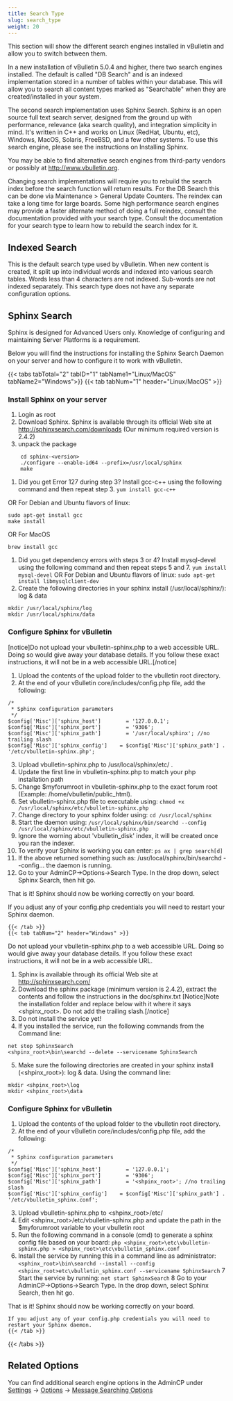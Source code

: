 ```yaml
---
title: Search Type
slug: search_type
weight: 20
---
```


This section will show the different search engines installed in vBulletin and allow you to switch between them.

In a new installation of vBulletin 5.0.4 and higher, there two search engines installed. The default is called "DB Search" and is an indexed implementation stored in a number of tables within your database. This will allow you to search all content types marked as "Searchable" when they are created/installed in your system.

The second search implementation uses Sphinx Search. Sphinx is an open source full text search server, designed from the ground up with performance, relevance (aka search quality), and integration simplicity in mind. It's written in C++ and works on Linux (RedHat, Ubuntu, etc), Windows, MacOS, Solaris, FreeBSD, and a few other systems. To use this search engine, please see the instructions on Installing Sphinx.

You may be able to find alternative search engines from third-party vendors or possibly at http://www.vbulletin.org.

Changing search implementations will require you to rebuild the search index before the search function will return results. For the DB Search this can be done via Maintenance > General Update Counters. The reindex can take a long time for large boards. Some high performance search engines may provide a faster alternate method of doing a full reindex, consult the documentation provided with your search type. Consult the documentation for your search type to learn how to rebuild the search index for it.

## Indexed Search
This is the default search type used by vBulletin. When new content is created, it split up into individual words and indexed into various search tables. Words less than 4 characters are not indexed. Sub-words are not indexed separately. This search type does not have any separate configuration options.

## Sphinx Search

Sphinx is designed for Advanced Users only. Knowledge of configuring and maintaining Server Platforms is a requirement.

Below you will find the instructions for installing the Sphinx Search Daemon on your server and how to configure it to work with vBulletin.

{{< tabs tabTotal="2" tabID="1" tabName1="Linux/MacOS" tabName2="Windows">}}
  {{< tab tabNum="1" header="Linux/MacOS" >}}

### Install Sphinx on your server

1. Login as root
1. Download Sphinx. Sphinx is available through its official Web site at http://sphinxsearch.com/downloads (Our minimum required version is 2.4.2)
1. unpack the package

```
    cd sphinx-<version>
    ./configure --enable-id64 --prefix=/usr/local/sphinx
    make
```    

1. Did you get Error 127 during step 3? Install gcc-c++ using the following command and then repeat step 3.
`yum install gcc-c++`

OR For Debian and Ubuntu flavors of linux:

```
sudo apt-get install gcc
make install
```

OR For MacOS

```
brew install gcc
```

1. Did you get dependency errors with steps 3 or 4? Install mysql-devel using the following command and then repeat steps 5 and 7.
`yum install mysql-devel`
OR For Debian and Ubuntu flavors of linux:
`sudo apt-get install libmysqlclient-dev`
1. Create the following directories in your sphinx install (/usr/local/sphinx/): log & data

```
mkdir /usr/local/sphinx/log
mkdir /usr/local/sphinx/data
```

### Configure Sphinx for vBulletin

[notice]Do not upload your vbulletin-sphinx.php to a web accessible URL. Doing so would give away your database details. If you follow these exact instructions, it will not be in a web accessible URL.[/notice]

1. Upload the contents of the upload folder to the vbulletin root directory.
2. At the end of your vBulletin core/includes/config.php file, add the following:

```
/*
 * Sphinx configuration parameters
 */
$config['Misc']['sphinx_host']        = '127.0.0.1';
$config['Misc']['sphinx_port']        = '9306';
$config['Misc']['sphinx_path']        = '/usr/local/sphinx'; //no trailing slash
$config['Misc']['sphinx_config']    = $config['Misc']['sphinx_path'] . '/etc/vbulletin-sphinx.php';
```

3. Upload vbulletin-sphinx.php to /usr/local/sphinx/etc/ .
4. Update the first line in vbulletin-sphinx.php to match your php installation path
5. Change $myforumroot in vbulletin-sphinx.php to the exact forum root (Example: /home/vbulletin/public_html).
6. Set vbulletin-sphinx.php file to executable using: `chmod +x /usr/local/sphinx/etc/vbulletin-sphinx.php`
7. Change directory to your sphinx folder using: `cd /usr/local/sphinx`
8. Start the daemon using: `/usr/local/sphinx/bin/searchd --config /usr/local/sphinx/etc/vbulletin-sphinx.php`
9. Ignore the worning about 'vbulletin_disk' index, it will be created once you ran the indexer.
10.	To verify your Sphinx is working you can enter: `ps ax | grep search[d]`
11.	If the above returned something such as: /usr/local/sphinx/bin/searchd --config... the daemon is running.
12.	Go to your AdminCP->Options->Search Type. In the drop down, select Sphinx Search, then hit go.

That is it! Sphinx should now be working correctly on your board.

If you adjust any of your config.php credentials you will need to restart your Sphinx daemon.

    {{< /tab >}}
    {{< tab tabNum="2" header="Windows" >}}

Do not upload your vbulletin-sphinx.php to a web accessible URL. Doing so would give away your database details. If you follow these exact instructions, it will not be in a web accessible URL.

1. Sphinx is available through its official Web site at http://sphinxsearch.com/
2. Download the sphinx package (minimum version is 2.4.2), extract the contents and follow the instructions in the doc/sphinx.txt
[Notice]Note the installation folder and replace below with it where it says <shpinx_root>. Do not add the trailing slash.[/notice]
3. Do not install the service yet!
4. If you installed the service, run the following commands from the Command line:

```
net stop SphinxSearch
<shpinx_root>\bin\searchd --delete --servicename SphinxSearch
```

5. Make sure the following directories are created in your sphinx install (<shpinx_root>): log & data. Using the command line:

```
mkdir <shpinx_root>\log
mkdir <shpinx_root>\data
```

### Configure Sphinx for vBulletin

1. Upload the contents of the upload folder to the vbulletin root directory.
2. At the end of your vBulletin core/includes/config.php file, add the following:

```
/*
 * Sphinx configuration parameters
 */
$config['Misc']['sphinx_host']        = '127.0.0.1';
$config['Misc']['sphinx_port']        = '9306';
$config['Misc']['sphinx_path']        = '<shpinx_root>'; //no trailing slash
$config['Misc']['sphinx_config']    = $config['Misc']['sphinx_path'] . '/etc/vbulletin_sphinx.conf';
```

3. Upload vbulletin-sphinx.php to <shpinx_root>/etc/
4. Edit <shpinx_root>/etc/vbulletin-sphinx.php and update the path in the $myforumroot variable to your vbulletin root
5. Run the following command in a console (cmd) to generate a sphinx config file based on your board: `php <shpinx_root>\etc\vbulletin-sphinx.php > <shpinx_root>\etc\vbulletin_sphinx.conf`
6. Install the service by running this in a command line as administrator: `<sphinx_root>\bin\searchd --install --config <shpinx_root>etc\vbulletin_sphinx.conf --servicename SphinxSearch`
7	Start the service by running: `net start SphinxSearch`
8	Go to your AdminCP->Options->Search Type. In the drop down, select Sphinx Search, then hit go.

That is it! Sphinx should now be working correctly on your board.

    If you adjust any of your config.php credentials you will need to restart your Sphinx daemon.
    {{< /tab >}}
{{< /tabs >}}


## Related Options

You can find additional search engine options in the AdminCP under [Settings](/docs/admincp/settings) -> [Options](/docs/admincp/settings/options) -> [Message Searching Options](/docs/admincp/settings/options/message-searching-options)  